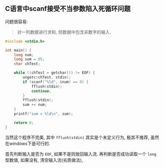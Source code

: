 ## C语言中scanf接受不当参数陷入死循环问题

问题很容易:

> 对一列数据进行求和, 但数据中包含非数字的输入.

```c
#include <stdio.h>

int main() {
    long num;
    long sum = 0l;
    char chTest;

    while ((chTest = getchar()) != EOF) {
        ungetc(chTest, stdin);
        if (scanf("%ld", &num) == 0) {
            fflush(stdin);
            continue;
        }
        fflush(stdin);
        sum += num;
    }
    printf("sum = %ld\n", sum);

    return 0;
}
```

当然这个程序不完美, 其中 `fflush(stdin)` 其实是个未定义行为,
极其不推荐, 虽然在windows下是可行的.

首先判断输入是否为 `EOF`, 如果不是则放回输入流.
再判断是否成功读取一个 `long` 型数值, 如果没有, 清空输入流(劣质做法),
